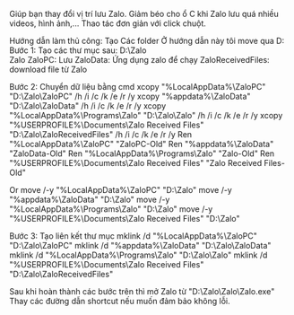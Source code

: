 Giúp bạn thay đổi vị trí lưu Zalo.
Giảm béo cho ổ C khi Zalo lưu quá nhiều videos, hình ảnh,...
Thao tác đơn giản với click chuột.

Hướng dẫn làm thủ công:
Tạo Các folder
Ở hướng dẫn này tôi move qua D:
Bước 1:
Tạo các thư mục sau:
D:\Zalo\
Zalo
ZaloPC: Lưu
ZaloData: Ứng dụng zalo để chạy
ZaloReceivedFiles: download file từ Zalo

Bước 2: Chuyển dữ liệu bằng cmd
xcopy "%LocalAppData%\ZaloPC" "D:\Zalo\ZaloPC" /h /i /c /k /e /r /y
xcopy "%appdata%\ZaloData" "D:\Zalo\ZaloData" /h /i /c /k /e /r /y
xcopy "%LocalAppData%\Programs\Zalo" "D:\Zalo\Zalo" /h /i /c /k /e /r /y
xcopy "%USERPROFILE%\Documents\Zalo Received Files" "D:\Zalo\ZaloReceivedFiles" /h /i /c /k /e /r /y
Ren "%LocalAppData%\ZaloPC" "ZaloPC-Old"
Ren "%appdata%\ZaloData" "ZaloData-Old"
Ren "%LocalAppData%\Programs\Zalo" "Zalo-Old"
Ren "%USERPROFILE%\Documents\Zalo Received Files" "Zalo Received Files-Old"

Or
move /-y "%LocalAppData%\ZaloPC" "D:\Zalo"
move /-y "%appdata%\ZaloData" "D:\Zalo"
move /-y "%LocalAppData%\Programs\Zalo" "D:\Zalo"
move /-y "%USERPROFILE%\Documents\Zalo Received Files" "D:\Zalo"

Bước 3: Tạo liên kết thư mục
mklink /d "%LocalAppData%\ZaloPC" "D:\Zalo\ZaloPC"
mklink /d "%appdata%\ZaloData" "D:\Zalo\ZaloData"
mklink /d "%LocalAppData%\Programs\Zalo" "D:\Zalo\Zalo"
mklink /d "%USERPROFILE%\Documents\Zalo Received Files" "D:\Zalo\ZaloReceivedFiles"

Sau khi hoàn thành các bước trên thì mở Zalo từ "D:\Zalo\Zalo\Zalo.exe" Thay các đường dẫn shortcut nếu muốn đảm bảo không lỗi.
